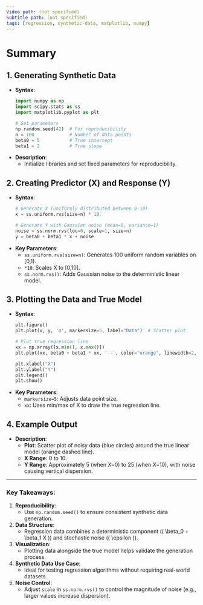 ```yaml
---
Video path: (not specified)  
Subtitle path: (not specified)  
tags: [regression, synthetic-data, matplotlib, numpy]  
---
```


# Summary

## 1. **Generating Synthetic Data**  
   - **Syntax**:  
     ```python  
     import numpy as np  
     import scipy.stats as ss  
     import matplotlib.pyplot as plt  

     # Set parameters  
     np.random.seed(42)  # For reproducibility  
     n = 100             # Number of data points  
     beta0 = 5           # True intercept  
     beta1 = 2           # True slope  
     ```  
   - **Description**:  
     - Initialize libraries and set fixed parameters for reproducibility.  

## 2. **Creating Predictor (X) and Response (Y)**  
   - **Syntax**:  
     ```python  
     # Generate X (uniformly distributed between 0-10)  
     x = ss.uniform.rvs(size=n) * 10  

     # Generate Y with Gaussian noise (mean=0, variance=1)  
     noise = ss.norm.rvs(loc=0, scale=1, size=n)  
     y = beta0 + beta1 * x + noise  
     ```  
   - **Key Parameters**:  
     - `ss.uniform.rvs(size=n)`: Generates 100 uniform random variables on [0,1).  
     - `*10`: Scales X to [0,10].  
     - `ss.norm.rvs()`: Adds Gaussian noise to the deterministic linear model.  

## 3. **Plotting the Data and True Model**  
   - **Syntax**:  
     ```python  
     plt.figure()  
     plt.plot(x, y, 'o', markersize=5, label="Data")  # Scatter plot  

     # Plot true regression line  
     xx = np.array([x.min(), x.max()])  
     plt.plot(xx, beta0 + beta1 * xx, '--', color="orange", linewidth=2, label="True Model")  

     plt.xlabel("X")  
     plt.ylabel("Y")  
     plt.legend()  
     plt.show()  
     ```  
   - **Key Parameters**:  
     - `markersize=5`: Adjusts data point size.  
     - `xx`: Uses min/max of X to draw the true regression line.  

## 4. **Example Output**  
   - **Description**:  
     - **Plot**: Scatter plot of noisy data (blue circles) around the true linear model (orange dashed line).  
     - **X Range**: 0 to 10.  
     - **Y Range**: Approximately 5 (when X=0) to 25 (when X=10), with noise causing vertical dispersion.  

---

### Key Takeaways:  
1. **Reproducibility**:  
   - Use `np.random.seed()` to ensure consistent synthetic data generation.  
2. **Data Structure**:  
   - Regression data combines a deterministic component (\( \beta_0 + \beta_1 X \)) and stochastic noise (\( \epsilon \)).  
3. **Visualization**:  
   - Plotting data alongside the true model helps validate the generation process.  
4. **Synthetic Data Use Case**:  
   - Ideal for testing regression algorithms without requiring real-world datasets.  
5. **Noise Control**:  
   - Adjust `scale` in `ss.norm.rvs()` to control the magnitude of noise (e.g., larger values increase dispersion).  